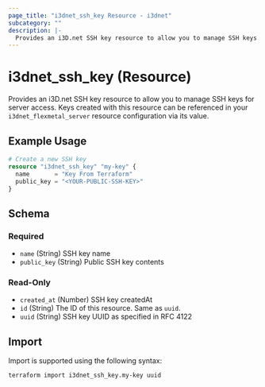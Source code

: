 ```yaml
---
page_title: "i3dnet_ssh_key Resource - i3dnet"
subcategory: ""
description: |-
  Provides an i3D.net SSH key resource to allow you to manage SSH keys for server access. Keys created with this resource can be referenced in your i3dnet_flexmetal_server resource configuration via its value.
---
```


# i3dnet_ssh_key (Resource)

Provides an i3D.net SSH key resource to allow you to manage SSH keys for server access. Keys created with this resource can be referenced in your `i3dnet_flexmetal_server` resource configuration via its value.

## Example Usage

```terraform
# Create a new SSH key
resource "i3dnet_ssh_key" "my-key" {
  name       = "Key From Terraform"
  public_key = "<YOUR-PUBLIC-SSH-KEY>"
}
```

<!-- schema generated by tfplugindocs -->
## Schema

### Required

- `name` (String) SSH key name
- `public_key` (String) Public SSH key contents

### Read-Only

- `created_at` (Number) SSH key createdAt
- `id` (String) The ID of this resource. Same as `uuid`.
- `uuid` (String) SSH key UUID as specified in RFC 4122

## Import

Import is supported using the following syntax:

```shell
terraform import i3dnet_ssh_key.my-key uuid
```
